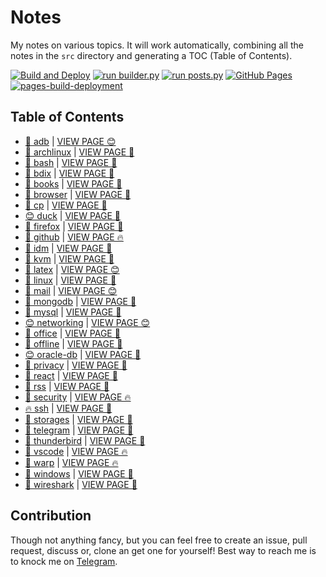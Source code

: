 # Notes

My notes on various topics. It will work automatically, combining all the notes in the `src` directory and generating a TOC (Table of Contents).

[![Build and Deploy](https://github.com/SharafatKarim/notes/actions/workflows/action.yml/badge.svg)](https://github.com/SharafatKarim/notes/actions/workflows/action.yml)
[![run builder.py](https://github.com/SharafatKarim/notes/actions/workflows/action.yml/badge.svg)](https://github.com/SharafatKarim/notes/actions/workflows/action.yml)
[![run posts.py](https://github.com/SharafatKarim/notes/actions/workflows/posts.yml/badge.svg)](https://github.com/SharafatKarim/notes/actions/workflows/posts.yml)
[![GitHub Pages](https://github.com/SharafatKarim/notes/actions/workflows/gh-pages.yml/badge.svg)](https://github.com/SharafatKarim/notes/actions/workflows/gh-pages.yml)
[![pages-build-deployment](https://github.com/SharafatKarim/notes/actions/workflows/pages/pages-build-deployment/badge.svg)](https://github.com/SharafatKarim/notes/actions/workflows/pages/pages-build-deployment)


## Table of Contents

- [🌟 adb](src/adb.md) | <a href='https://sharafat.is-a.dev/notes/adb' target='_blank'>VIEW PAGE 😊</a>
- [🤖 archlinux](src/archlinux.md) | <a href='https://sharafat.is-a.dev/notes/archlinux' target='_blank'>VIEW PAGE 🚀</a>
- [🍕 bash](src/bash.md) | <a href='https://sharafat.is-a.dev/notes/bash' target='_blank'>VIEW PAGE 🌟</a>
- [👾 bdix](src/bdix.md) | <a href='https://sharafat.is-a.dev/notes/bdix' target='_blank'>VIEW PAGE 🌈</a>
- [🚀 books](src/books.md) | <a href='https://sharafat.is-a.dev/notes/books' target='_blank'>VIEW PAGE 🌈</a>
- [🚀 browser](src/browser.md) | <a href='https://sharafat.is-a.dev/notes/browser' target='_blank'>VIEW PAGE 👾</a>
- [🎸 cp](src/cp.md) | <a href='https://sharafat.is-a.dev/notes/cp' target='_blank'>VIEW PAGE 👾</a>
- [😊 duck](src/duck.md) | <a href='https://sharafat.is-a.dev/notes/duck' target='_blank'>VIEW PAGE 🚀</a>
- [🌟 firefox](src/firefox.md) | <a href='https://sharafat.is-a.dev/notes/firefox' target='_blank'>VIEW PAGE 🌈</a>
- [🚀 github](src/github.md) | <a href='https://sharafat.is-a.dev/notes/github' target='_blank'>VIEW PAGE 🔥</a>
- [🎸 idm](src/idm.md) | <a href='https://sharafat.is-a.dev/notes/idm' target='_blank'>VIEW PAGE 🌟</a>
- [🤖 kvm](src/kvm.md) | <a href='https://sharafat.is-a.dev/notes/kvm' target='_blank'>VIEW PAGE 🌟</a>
- [🍕 latex](src/latex.md) | <a href='https://sharafat.is-a.dev/notes/latex' target='_blank'>VIEW PAGE 😊</a>
- [🚀 linux](src/linux.md) | <a href='https://sharafat.is-a.dev/notes/linux' target='_blank'>VIEW PAGE 🤖</a>
- [👾 mail](src/mail.md) | <a href='https://sharafat.is-a.dev/notes/mail' target='_blank'>VIEW PAGE 😊</a>
- [🎸 mongodb](src/mongodb.md) | <a href='https://sharafat.is-a.dev/notes/mongodb' target='_blank'>VIEW PAGE 🌈</a>
- [🍕 mysql](src/mysql.md) | <a href='https://sharafat.is-a.dev/notes/mysql' target='_blank'>VIEW PAGE 🌟</a>
- [😊 networking](src/networking.md) | <a href='https://sharafat.is-a.dev/notes/networking' target='_blank'>VIEW PAGE 😊</a>
- [🌈 office](src/office.md) | <a href='https://sharafat.is-a.dev/notes/office' target='_blank'>VIEW PAGE 🤖</a>
- [🎸 offline](src/offline.md) | <a href='https://sharafat.is-a.dev/notes/offline' target='_blank'>VIEW PAGE 🤖</a>
- [😊 oracle-db](src/oracle-db.md) | <a href='https://sharafat.is-a.dev/notes/oracle-db' target='_blank'>VIEW PAGE 🍕</a>
- [🎸 privacy](src/privacy.md) | <a href='https://sharafat.is-a.dev/notes/privacy' target='_blank'>VIEW PAGE 🎉</a>
- [🤖 react](src/react.md) | <a href='https://sharafat.is-a.dev/notes/react' target='_blank'>VIEW PAGE 🤖</a>
- [🤖 rss](src/rss.md) | <a href='https://sharafat.is-a.dev/notes/rss' target='_blank'>VIEW PAGE 🌈</a>
- [🚀 security](src/security.md) | <a href='https://sharafat.is-a.dev/notes/security' target='_blank'>VIEW PAGE 🔥</a>
- [🔥 ssh](src/ssh.md) | <a href='https://sharafat.is-a.dev/notes/ssh' target='_blank'>VIEW PAGE 🤖</a>
- [🚀 storages](src/storages.md) | <a href='https://sharafat.is-a.dev/notes/storages' target='_blank'>VIEW PAGE 🌈</a>
- [🚀 telegram](src/telegram.md) | <a href='https://sharafat.is-a.dev/notes/telegram' target='_blank'>VIEW PAGE 🌈</a>
- [🎸 thunderbird](src/thunderbird.md) | <a href='https://sharafat.is-a.dev/notes/thunderbird' target='_blank'>VIEW PAGE 🎉</a>
- [🎸 vscode](src/vscode.md) | <a href='https://sharafat.is-a.dev/notes/vscode' target='_blank'>VIEW PAGE 🔥</a>
- [🎸 warp](src/warp.md) | <a href='https://sharafat.is-a.dev/notes/warp' target='_blank'>VIEW PAGE 🔥</a>
- [🎸 windows](src/windows.md) | <a href='https://sharafat.is-a.dev/notes/windows' target='_blank'>VIEW PAGE 👾</a>
- [🌟 wireshark](src/wireshark.md) | <a href='https://sharafat.is-a.dev/notes/wireshark' target='_blank'>VIEW PAGE 🤖</a>

## Contribution

Though not anything fancy, but you can feel free to create an issue, pull request, discuss or, clone an get one for yourself!
Best way to reach me is to knock me on [Telegram](https://t.me/SharafatKarim).

